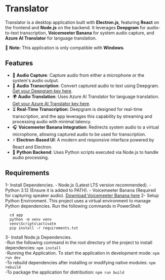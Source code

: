 # **Translator**

Translator is a desktop application built with **Electron.js**, featuring **React** on the frontend and **Node.js** on the backend. It leverages **Deepgram** for audio-to-text transcription, **Voicemeeter Banana** for system audio capture, and **Azure AI Translator** for language translation.

🚨 **Note:** This application is only compatible with **Windows**. 

## **Features**
- 🎤 **Audio Capture**: Capture audio from either a microphone or the system's audio output.  
- 📝 **Audio Transcription**: Convert captured audio to text using Deepgram.  [Get your Deepgram key here](https://deepgram.com). 
- 🌍 **Audio Translation**: Uses Azure AI Translator for language translation. [Get your Azure AI Translator key here](https://azure.microsoft.com/en-us/products/ai-services/ai-translator).  
- ⏳ **Real-Time Transcription**: Deepgram is designed for real-time transcription, and the app leverages this capability by streaming and processing audio with minimal latency.  
- 🎧 **Voicemeeter Banana Integration**: Redirects system audio to a virtual microphone, allowing captured audio to be used for transcription.  
- ⚡ **Electron-Based UI**: A modern and responsive interface powered by React and Electron.  
- 🐍 **Python Backend**: Uses Python scripts executed via Node.js to handle audio processing. 

## **Requirements**
1- Install Dependencies.
    - Node.js (Latest LTS version recommended).
    - Python 3.12 (Ensure it is added to PATH).
    - Voicemeeter Banana (Required for capturing speaker audio). [Download Voicemeeter Banana here](https://vb-audio.com/Voicemeeter/banana.htm)
2- Setup Python Environment. This project uses a virtual environment to manage Python dependencies. Run the following commands in PowerShell:
    
      cd app
      python -m venv venv
      venv\Scripts\activate
      pip install -r requirements.txt
    

3- Install Node.js Dependencies.<br/>
     -Run the following command in the root directory of the project to install dependencies: `npm install`<br/>
     -Running the Application. To start the application in development mode: `npm run dev`<br/>
     -To rebuild dependencies after installing or modifying native modules: `npm rebuild`<br/>
     -To package the application for distribution: `npm run build`<br/>

